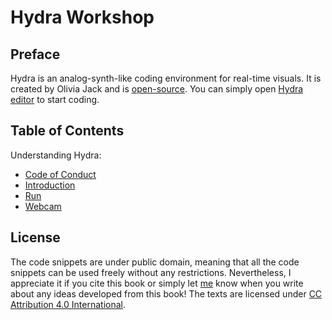 Hydra Workshop
========


Preface
--------

Hydra is an analog-synth-like coding environment for real-time visuals. It is created by Olivia Jack and is [open-source](https://github.com/hydra-synth). You can simply open [Hydra editor](https://hydra.ojack.xyz) to start coding.


Table of Contents
--------

Understanding Hydra:

* [Code of Conduct](coc)
* [Introduction](introduction)
* [Run](run)
* [Webcam](webcam)

License
--------

The code snippets are under public domain, meaning that all the code snippets can be used freely without any restrictions. Nevertheless, I appreciate it if you cite this book or simply let [me](https://naotohieda.com) know when you write about any ideas developed from this book! The texts are licensed under [CC Attribution 4.0 International](https://creativecommons.org/licenses/by/4.0/).
